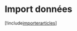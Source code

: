 # Import données

[!include[importerarticles](importdonnees.importerarticles.autogen.md)]












































































































































